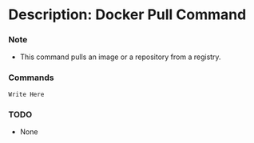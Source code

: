 # Description: Docker Pull Command

### Note
* This command pulls an image or a repository from a registry.

### Commands
```
Write Here
```

### TODO
* None
